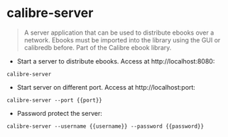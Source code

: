 # calibre-server

> A server application that can be used to distribute ebooks over a network.
> Ebooks must be imported into the library using the GUI or calibredb before.
> Part of the Calibre ebook library.

- Start a server to distribute ebooks. Access at http://localhost:8080:

`calibre-server`

- Start server on different port. Access at http://localhost:port:

`calibre-server --port {{port}}`

- Password protect the server:

`calibre-server --username {{username}} --password {{password}}`
